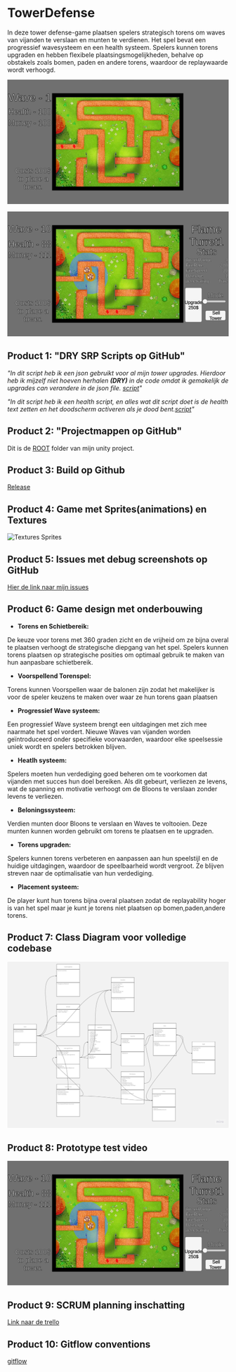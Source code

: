 # TowerDefense

In deze tower defense-game plaatsen spelers strategisch torens om waves van vijanden te verslaan en munten te verdienen. Het spel bevat een progressief wavesysteem en een health systeem. Spelers kunnen torens upgraden en hebben flexibele plaatsingsmogelijkheden, behalve op obstakels zoals bomen, paden en andere torens, waardoor de replaywaarde wordt verhoogd.

![game](ReadMeVisuals/ScreenShotGame-0.png)

![game](ReadMeVisuals/ScreenShotGame-1.png)


## Product 1: "DRY SRP Scripts op GitHub"

*"In dit script heb ik een json gebruikt voor al mijn tower upgrades. Hierdoor heb ik mijzelf niet hoeven herhalen **(DRY)** in de code omdat ik gemakelijk de upgrades can verandere in de json file.
[script](TowerDef/Assets/Scripts/Tower/TowerUpgradesScript.cs)"*

*"In dit script heb ik een health script, en alles wat dit script doet is de health text zetten en het doodscherm activeren als je dood bent.[script](TowerDef/Assets/Scripts/UI/Health.cs)"*

## Product 2: "Projectmappen op GitHub"

Dit is de [ROOT](/TowerDef/Assets) folder van mijn unity project.

## Product 3: Build op Github

[Release](https://github.com/Funadama/TowerDef/releases/tag/Release)

## Product 4: Game met Sprites(animations) en Textures 

![Textures Sprites](readmeVisuals/TowerDefGif.gif)

## Product 5: Issues met debug screenshots op GitHub 

[Hier de link naar mijn issues](https://github.com/Funadama/TowerDef/issues/2)

## Product 6: Game design met onderbouwing 

* **Torens en Schietbereik:**

De keuze voor torens met 360 graden zicht en de vrijheid om ze bijna overal te plaatsen verhoogt de strategische diepgang van het spel. Spelers kunnen torens plaatsen op strategische posities om optimaal gebruik te maken van hun aanpasbare schietbereik.

* **Voorspellend Torenspel:**

Torens kunnen Voorspellen waar de balonen zijn zodat het makelijker is voor de speler keuzens te maken over waar ze hun torens gaan plaatsen

* **Progressief Wave systeem:**

Een progressief Wave systeem brengt een uitdagingen met zich mee naarmate het spel vordert. Nieuwe Waves van vijanden worden geïntroduceerd onder specifieke voorwaarden, waardoor elke speelsessie uniek wordt en spelers betrokken blijven.

* **Heatlh systeem:**

Spelers moeten hun verdediging goed beheren om te voorkomen dat vijanden met succes hun doel bereiken. Als dit gebeurt, verliezen ze levens, wat de spanning en motivatie verhoogt om de Bloons te verslaan zonder levens te verliezen.

* **Beloningssysteem:**

Verdien munten door Bloons te verslaan en Waves te voltooien. Deze munten kunnen worden gebruikt om torens te plaatsen en te upgraden.

* **Torens upgraden:**

Spelers kunnen torens verbeteren en aanpassen aan hun speelstijl en de huidige uitdagingen, waardoor de speelbaarheid wordt vergroot. Ze blijven streven naar de optimalisatie van hun verdediging.

* **Placement systeem:**

De player kunt hun torens bijna overal plaatsen zodat de replayability hoger is van het spel maar je kunt je torens niet plaatsen op bomen,paden,andere torens.

## Product 7: Class Diagram voor volledige codebase 

![Code](ReadMeVisuals/Scripts.jpg)

## Product 8: Prototype test video


[![example test video](ReadMeVisuals/ScreenShotGame-1.png)](https://youtu.be/Ng6COyqt0OA)

## Product 9: SCRUM planning inschatting 

[Link naar de trello](https://trello.com/b/MSsn1uiA/towerdef)

## Product 10: Gitflow conventions

[gitflow](https://github.com/Funadama/TowerDef/tree/ResetGame)